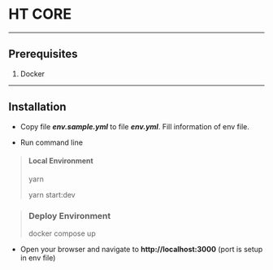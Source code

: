 # HT CORE
_____________________
## Prerequisites
1. Docker
_____________________
## Installation

- Copy file **_env.sample.yml_** to file **_env.yml_**. Fill information of env file.

- Run command line
> #### Local Environment
> yarn
>
> yarn start:dev

> ### Deploy Environment
> docker compose up

- Open your browser and navigate to **http://localhost:3000** (port is setup in env file)
